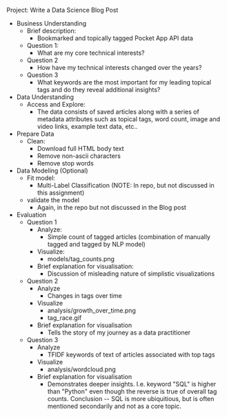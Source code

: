 Project: Write a Data Science Blog Post

* Business Understanding
    * Brief description:
        * Bookmarked and topically tagged Pocket App API data
    * Question 1:
        - What are my core technical interests?
    * Question 2
        - How have my technical interests changed over the years?
    * Question 3 
        - What keywords are the most important for my leading topical tags and do they reveal additional insights?
* Data Understanding
    * Access and Explore:
        - The data consists of saved articles along with a series of metadata attributes such as topical tags, word count, image and video links, example text data, etc..
* Prepare Data
    * Clean:
        - Download full HTML body text
        - Remove non-ascii characters
        - Remove stop words
* Data Modeling (Optional)
    * Fit model:
        - Multi-Label Classification (NOTE: In repo, but not discussed in this assignment)
    * validate the model
        - Again, in the repo but not discussed in the Blog post
* Evaluation
    * Question 1
        * Analyze:
            - Simple count of tagged articles (combination of manually tagged and tagged by NLP model)
        * Visualize:
            - models/tag_counts.png
        * Brief explanation for visualisation:
            - Discussion of misleading nature of simplistic visualizations
    * Question 2
        * Analyze
            - Changes in tags over time
        * Visualize
            - analysis/growth_over_time.png
            - tag_race.gif
        * Brief explanation for visualisation
            - Tells the story of my journey as a data practitioner
    * Question 3
        * Analyze
            - TFIDF keywords of text of articles associated with top tags
        * Visualize
            - analysis/wordcloud.png
        * Brief explanation for visualisation
            - Demonstrates deeper insights. I.e. keyword "SQL" is higher than "Python" even though the reverse is
            true of overall tag counts. Conclusion -- SQL is more ubiquitious, but is often mentioned secondarily
            and not as a core topic. 